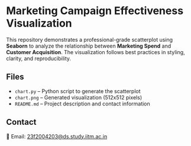 # Marketing Campaign Effectiveness Visualization

This repository demonstrates a professional-grade scatterplot using **Seaborn** to analyze the relationship between **Marketing Spend** and **Customer Acquisition**. The visualization follows best practices in styling, clarity, and reproducibility.

## Files
- `chart.py` – Python script to generate the scatterplot
- `chart.png` – Generated visualization (512x512 pixels)
- `README.md` – Project description and contact information

## Contact
📧 Email: 23f2004203@ds.study.iitm.ac.in
